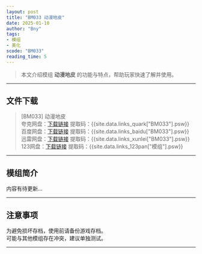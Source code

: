 ```yaml
---
layout: post
title: "BM033 动漫地皮"
date: 2025-01-10
author: "Bny"
tags: 
- 模组
- 美化
scode: "BM033"
reading_time: 5
---
```


> 本文介绍模组 **动漫地皮** 的功能与特点，帮助玩家快速了解并使用。

---

## 文件下载

> [BM033] 动漫地皮  
夸克网盘：[下载链接]({{site.data.links_quark["BM033"].url}}) 提取码：{{site.data.links_quark["BM033"].psw}}  
百度网盘：[下载链接]({{site.data.links_baidu["BM033"].url}}) 提取码：{{site.data.links_baidu["BM033"].psw}}  
迅雷网盘：[下载链接]({{site.data.links_xunlei["BM033"].url}}) 提取码：{{site.data.links_xunlei["BM033"].psw}}  
123网盘：[下载链接]({{site.data.links_123pan["模组"].url}}) 提取码：{{site.data.links_123pan["模组"].psw}}  

---

## 模组简介

>  
内容有待更新...  

---

## 注意事项

>  
为避免损坏存档，使用前请备份游戏存档。  
可能与其他模组存在冲突，建议单独测试。  

---

